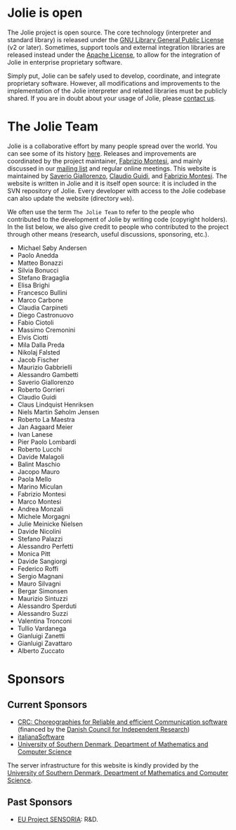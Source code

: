 <div class="no_home">

# Jolie is open

The Jolie project is open source. The core technology (interpreter and standard library)
is released under the [GNU Library General Public License](https://www.gnu.org/licenses/lgpl.html)
(v2 or later). Sometimes, support tools and external integration libraries are released instead 
under the [Apache License](http://www.apache.org/licenses/LICENSE-2.0.html), to allow for the integration
of Jolie in enterprise proprietary software.

Simply put, Jolie can be safely used to develop, coordinate, and integrate proprietary software.
However, all modifications and improvements to the implementation of the Jolie interpreter and related
libraries must be publicly shared.
If you are in doubt about your usage of Jolie, please <a href="?top_menu=community"
onClick="top_menu('?top_menu=community');return false;"
ref="community" title="community" src="community/community.html">
contact us</a>.

# The Jolie Team

Jolie is a collaborative effort by many people spread over the world. You can see some of its history
[here](http://en.wikipedia.org/wiki/Jolie_%28programming_language%29).
Releases and improvements are coordinated by the project maintainer,
[Fabrizio Montesi](http://www.fabriziomontesi.com/), and mainly discussed
in our <a href="?top_menu=community" onClick="top_menu('?top_menu=community');return false;"
ref="community" title="community" src="community/community.html">
mailing list</a> and regular online meetings.
This website is maintained by [Saverio Giallorenzo](http://www.cs.unibo.it/~sgiallor/),
[Claudio Guidi](http://claudioguidi.blogspot.com/),
and [Fabrizio Montesi](http://www.fabriziomontesi.com/).
The website is written in Jolie and it is itself open source: it is included in the SVN repository of Jolie. Every
developer with access to the Jolie codebase can also update the website (directory
`web`).

We often use the term `The Jolie Team` to refer to the people who
contributed to the development of Jolie by writing code (copyright holders).
In the list below, we also give credit to people who
contributed to the project through other means (research, useful discussions,
sponsoring, etc.).

* Michael Søby Andersen
* Paolo Anedda
* Matteo Bonazzi
* Silvia Bonucci
* Stefano Bragaglia
* Elisa Brighi
* Francesco Bullini
* Marco Carbone
* Claudia Carpineti
* Diego Castronuovo
* Fabio Ciotoli
* Massimo Cremonini
* Elvis Ciotti
* Mila Dalla Preda
* Nikolaj Falsted
* Jacob Fischer
* Maurizio Gabbrielli
* Alessandro Gambetti
* Saverio Giallorenzo
* Roberto Gorrieri
* Claudio Guidi
* Claus Lindquist Henriksen
* Niels Martin Søholm Jensen
* Roberto La Maestra
* Jan Aagaard Meier
* Ivan Lanese
* Pier Paolo Lombardi
* Roberto Lucchi
* Davide Malagoli
* Balint Maschio
* Jacopo Mauro
* Paola Mello
* Marino Miculan
* Fabrizio Montesi
* Marco Montesi
* Andrea Monzali
* Michele Morgagni
* Julie Meinicke Nielsen
* Davide Nicolini
* Stefano Palazzi
* Alessandro Perfetti
* Monica Pitt
* Davide Sangiorgi
* Federico Roffi
* Sergio Magnani
* Mauro Silvagni
* Bergar Simonsen
* Maurizio Sintuzzi
* Alessandro Sperduti
* Alessandro Suzzi
* Valentina Tronconi
* Tullio Vardanega
* Gianluigi Zanetti
* Gianluigi Zavattaro
* Alberto Zuccato


<!--

# About Jolie

Jolie is based on solid theoretical foundations, rooted in the field of
[Process Calculi](http://en.wikipedia.org/wiki/Process_calculus).
-->

# Sponsors


## Current Sponsors

* [CRC: Choreographies for Reliable and efficient Communication software](http://www.chor-lang.org/)
(financed by the [Danish Council for Independent Research](http://www.ufm.dk/))
* [italianaSoftware](http://www.italianasoftware.com/)
* [University of Southern Denmark, Department of Mathematics and Computer Science](http://www.sdu.dk/en/Om_SDU/Institutter_centre/Imada_matematik_og_datalogi)

The server infrastructure for this website is kindly provided by the [University of Southern Denmark, Department of Mathematics and Computer Science](http://www.sdu.dk/en/Om_SDU/Institutter_centre/Imada_matematik_og_datalogi).

## Past Sponsors

* [EU Project SENSORIA](http://www.sensoria-ist.eu/): R&D.
 

</div>